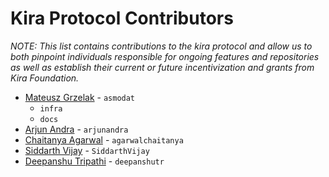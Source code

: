 
 # Kira Protocol Contributors

_NOTE: This list contains contributions to the kira protocol and allow us to both pinpoint individuals responsible for ongoing features and repositories as well as establish their current or future incentivization and grants from Kira Foundation._



* [Mateusz Grzelak](https://github.com/asmodat) - `asmodat`
  * `infra`
  * `docs`
* [Arjun Andra](https://github.com/arjunandra) - `arjunandra`
* [Chaitanya Agarwal](https://github.com/agarwalchaitanya) - `agarwalchaitanya`
* [Siddarth Vijay](https://github.com/SiddarthVijay) - `SiddarthVijay`
* [Deepanshu Tripathi](https://github.com/deepanshutr) - `deepanshutr`








